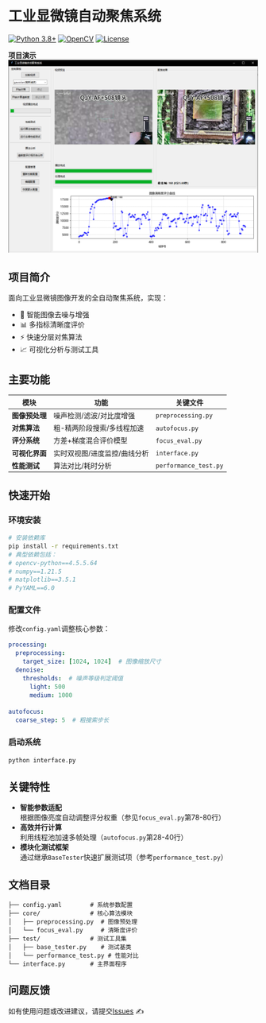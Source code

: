 # 工业显微镜自动聚焦系统

[![Python 3.8+](https://img.shields.io/badge/python-3.8%2B-blue)](https://www.python.org/)
[![OpenCV](https://img.shields.io/badge/OpenCV-4.5%2B-green)](https://opencv.org/)
[![License](https://img.shields.io/badge/license-MIT-orange)](LICENSE)

**项目演示**  
![GUI界面截图](image.png) <!-- 需替换实际截图路径 -->

## 项目简介
面向工业显微镜图像开发的全自动聚焦系统，实现：
- 🎯 智能图像去噪与增强
- 📊 多指标清晰度评价
- ⚡ 快速分层对焦算法
- 📈 可视化分析与测试工具

## 主要功能
| 模块 | 功能 | 关键文件 |
|------|------|----------|
| **图像预处理** | 噪声检测/滤波/对比度增强 | `preprocessing.py` |
| **对焦算法** | 粗-精两阶段搜索/多线程加速 | `autofocus.py` |
| **评分系统** | 方差+梯度混合评价模型 | `focus_eval.py` |
| **可视化界面** | 实时双视图/进度监控/曲线分析 | `interface.py` |
| **性能测试** | 算法对比/耗时分析 | `performance_test.py` |

## 快速开始
### 环境安装
```bash
# 安装依赖库
pip install -r requirements.txt
# 典型依赖包括：
# opencv-python==4.5.5.64
# numpy==1.21.5
# matplotlib==3.5.1
# PyYAML==6.0
```

### 配置文件
修改`config.yaml`调整核心参数：
```yaml
processing:
  preprocessing:
    target_size: [1024, 1024]  # 图像缩放尺寸
  denoise:
    thresholds:  # 噪声等级判定阈值
      light: 500
      medium: 1000

autofocus:
  coarse_step: 5  # 粗搜索步长
```

### 启动系统
```bash
python interface.py
```

## 关键特性
- **智能参数适配**  
  根据图像亮度自动调整评分权重（参见`focus_eval.py`第78-80行）
- **高效并行计算**  
  利用线程池加速多帧处理（`autofocus.py`第28-40行）
- **模块化测试框架**  
  通过继承`BaseTester`快速扩展测试项（参考`performance_test.py`）

## 文档目录
```
├── config.yaml        # 系统参数配置
├── core/              # 核心算法模块
│   ├── preprocessing.py  # 图像预处理
│   └── focus_eval.py     # 清晰度评价
├── test/              # 测试工具集
│   ├── base_tester.py    # 测试基类
│   └── performance_test.py # 性能对比
└── interface.py       # 主界面程序
```

## 问题反馈
如有使用问题或改进建议，请提交[Issues](https://github.com/yourname/project/issues) ✍️

